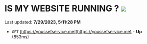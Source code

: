 # IS MY WEBSITE RUNNING ? [![](https://img.shields.io/static/v1?label=Sponsor&message=%E2%9D%A4&logo=GitHub&color=%23fe8e86)](https://github.com/sponsors/<username>)

Last updated: **7/29/2023, 5:11:28 PM**

- `GET` [https://youssefservice.me](https://youssefservice.me) - **Up** (853ms)
